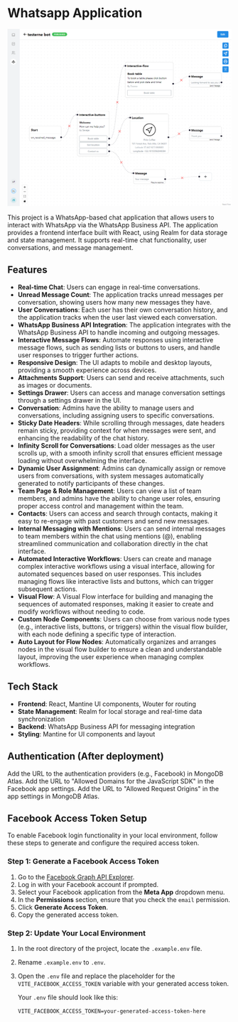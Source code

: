 # Whatsapp Application

![Desktop](screenshots/bot.png)

This project is a WhatsApp-based chat application that allows users to interact with WhatsApp via the WhatsApp Business API. The application provides a frontend interface built with React, using Realm for data storage and state management. It supports real-time chat functionality, user conversations, and message management.

## Features

- **Real-time Chat**: Users can engage in real-time conversations.
- **Unread Message Count**: The application tracks unread messages per conversation, showing users how many new messages they have.
- **User Conversations**: Each user has their own conversation history, and the application tracks when the user last viewed each conversation.
- **WhatsApp Business API Integration**: The application integrates with the WhatsApp Business API to handle incoming and outgoing messages.
- **Interactive Message Flows**: Automate responses using interactive message flows, such as sending lists or buttons to users, and handle user responses to trigger further actions.
- **Responsive Design**: The UI adapts to mobile and desktop layouts, providing a smooth experience across devices.
- **Attachments Support**: Users can send and receive attachments, such as images or documents.
- **Settings Drawer**: Users can access and manage conversation settings through a settings drawer in the UI.
- **Conversation**: Admins have the ability to manage users and conversations, including assigning users to specific conversations.
- **Sticky Date Headers**: While scrolling through messages, date headers remain sticky, providing context for when messages were sent, and enhancing the readability of the chat history.
- **Infinity Scroll for Conversations**: Load older messages as the user scrolls up, with a smooth infinity scroll that ensures efficient message loading without overwhelming the interface.
- **Dynamic User Assignment**: Admins can dynamically assign or remove users from conversations, with system messages automatically generated to notify participants of these changes.
- **Team Page & Role Management**: Users can view a list of team members, and admins have the ability to change user roles, ensuring proper access control and management within the team.
- **Contacts**: Users can access and search through contacts, making it easy to re-engage with past customers and send new messages.
- **Internal Messaging with Mentions**: Users can send internal messages to team members within the chat using mentions (@), enabling streamlined communication and collaboration directly in the chat interface.
- **Automated Interactive Workflows**: Users can create and manage complex interactive workflows using a visual interface, allowing for automated sequences based on user responses. This includes managing flows like interactive lists and buttons, which can trigger subsequent actions.
- **Visual Flow**: A Visual Flow interface for building and managing the sequences of automated responses, making it easier to create and modify workflows without needing to code.
- **Custom Node Components**: Users can choose from various node types (e.g., interactive lists, buttons, or triggers) within the visual flow builder, with each node defining a specific type of interaction.
- **Auto Layout for Flow Nodes**: Automatically organizes and arranges nodes in the visual flow builder to ensure a clean and understandable layout, improving the user experience when managing complex workflows.

## Tech Stack

- **Frontend**: React, Mantine UI components, Wouter for routing
- **State Management**: Realm for local storage and real-time data synchronization
- **Backend**: WhatsApp Business API for messaging integration
- **Styling**: Mantine for UI components and layout

## Authentication (After deployment)

Add the URL to the authentication providers (e.g., Facebook) in MongoDB Atlas.
Add the URL to "Allowed Domains for the JavaScript SDK" in the Facebook app settings.
Add the URL to "Allowed Request Origins" in the app settings in MongoDB Atlas.

## Facebook Access Token Setup

To enable Facebook login functionality in your local environment, follow these steps to generate and configure the required access token.

### Step 1: Generate a Facebook Access Token

1. Go to the [Facebook Graph API Explorer](https://developers.facebook.com/tools/explorer/).
2. Log in with your Facebook account if prompted.
3. Select your Facebook application from the **Meta App** dropdown menu.
4. In the **Permissions** section, ensure that you check the `email` permission.
5. Click **Generate Access Token**.
6. Copy the generated access token.

### Step 2: Update Your Local Environment

1. In the root directory of the project, locate the `.example.env` file.
2. Rename `.example.env` to `.env`.
3. Open the `.env` file and replace the placeholder for the `VITE_FACEBOOK_ACCESS_TOKEN` variable with your generated access token.

   Your `.env` file should look like this:

   ```env
   VITE_FACEBOOK_ACCESS_TOKEN=your-generated-access-token-here
   ```
